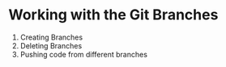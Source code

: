 # Working with the Git Branches

1. Creating Branches
2. Deleting Branches
3. Pushing code from different branches

